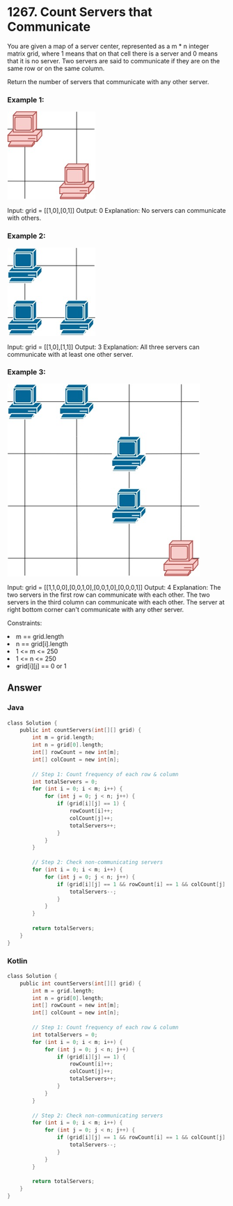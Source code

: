 <h1>1267. Count Servers that Communicate</h1>

You are given a map of a server center, represented as a m * n integer matrix grid, where 1 means that on that cell there is a server and 0 means that it is no server. Two servers are said to communicate if they are on the same row or on the same column.

Return the number of servers that communicate with any other server.

 

<h3>Example 1:</h3>
<img src="1.jpg">


Input: grid = [[1,0],[0,1]]
Output: 0
Explanation: No servers can communicate with others.
<h3>Example 2:</h3>

<img src="2.jpg">

Input: grid = [[1,0],[1,1]]
Output: 3
Explanation: All three servers can communicate with at least one other server.
<h3>Example 3:</h3>
<img src="3.jpg">


Input: grid = [[1,1,0,0],[0,0,1,0],[0,0,1,0],[0,0,0,1]]
Output: 4
Explanation: The two servers in the first row can communicate with each other. The two servers in the third column can communicate with each other. The server at right bottom corner can't communicate with any other server.
 

Constraints:

<li>m == grid.length</li>
<li>n == grid[i].length</li>
<li>1 <= m <= 250</li>
<li>1 <= n <= 250</li>
<li>grid[i][j] == 0 or 1</li>

<h2>Answer</h2>

<h3>Java</h3>

```c
class Solution {
    public int countServers(int[][] grid) {
        int m = grid.length;
        int n = grid[0].length;
        int[] rowCount = new int[m];
        int[] colCount = new int[n];
        
        // Step 1: Count frequency of each row & column
        int totalServers = 0;
        for (int i = 0; i < m; i++) {
            for (int j = 0; j < n; j++) {
                if (grid[i][j] == 1) {
                    rowCount[i]++;
                    colCount[j]++;
                    totalServers++;
                }
            }
        }
        
        // Step 2: Check non-communicating servers
        for (int i = 0; i < m; i++) {
            for (int j = 0; j < n; j++) {
                if (grid[i][j] == 1 && rowCount[i] == 1 && colCount[j] == 1) {
                    totalServers--;
                }
            }
        }
        
        return totalServers;
    }
}
```
<h3>Kotlin</h3>

```c
class Solution {
    public int countServers(int[][] grid) {
        int m = grid.length;
        int n = grid[0].length;
        int[] rowCount = new int[m];
        int[] colCount = new int[n];
        
        // Step 1: Count frequency of each row & column
        int totalServers = 0;
        for (int i = 0; i < m; i++) {
            for (int j = 0; j < n; j++) {
                if (grid[i][j] == 1) {
                    rowCount[i]++;
                    colCount[j]++;
                    totalServers++;
                }
            }
        }
        
        // Step 2: Check non-communicating servers
        for (int i = 0; i < m; i++) {
            for (int j = 0; j < n; j++) {
                if (grid[i][j] == 1 && rowCount[i] == 1 && colCount[j] == 1) {
                    totalServers--;
                }
            }
        }
        
        return totalServers;
    }
}
```
